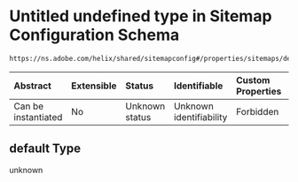 # Untitled undefined type in Sitemap Configuration Schema

```txt
https://ns.adobe.com/helix/shared/sitemapconfig#/properties/sitemaps/default
```



| Abstract            | Extensible | Status         | Identifiable            | Custom Properties | Additional Properties | Access Restrictions | Defined In                                                                      |
| :------------------ | :--------- | :------------- | :---------------------- | :---------------- | :-------------------- | :------------------ | :------------------------------------------------------------------------------ |
| Can be instantiated | No         | Unknown status | Unknown identifiability | Forbidden         | Allowed               | none                | [sitemapconfig.schema.json\*](sitemapconfig.schema.json "open original schema") |

## default Type

unknown
